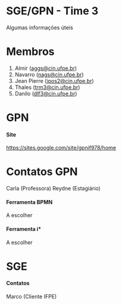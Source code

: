 # SGE/GPN - Time 3

Algumas informações úteis

# Membros
1. Almir (aggs@cin.ufpe.br)
2. Navarro (nags@cin.ufpe.br)
3. Jean Pierre (jpos2@cin.ufpe.br)
4. Thales (trm3@cin.ufpe.br)
5. Danilo (dlf3@cin.ufpe.br)

# GPN 
#### Site
https://sites.google.com/site/gpnif978/home
# Contatos GPN
Carla (Professora)
Reydne (Estagiário) 
#### Ferramenta BPMN
A escolher
#### Ferramenta i*
A escolher

# SGE
#### Contatos

Marco (Cliente IFPE) 
